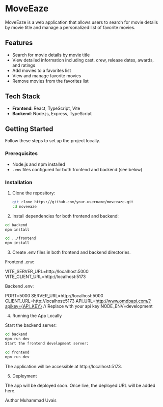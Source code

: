 # MoveEaze

MoveEaze is a web application that allows users to search for movie details by movie title and manage a personalized list of favorite movies.

## Features

- Search for movie details by movie title
- View detailed information including cast, crew, release dates, awards, and ratings
- Add movies to a favorites list
- View and manage favorite movies
- Remove movies from the favorites list

## Tech Stack

- **Frontend**: React, TypeScript, Vite
- **Backend**: Node.js, Express, TypeScript

## Getting Started

Follow these steps to set up the project locally.

### Prerequisites

- Node.js and npm installed
- `.env` files configured for both frontend and backend (see below)

### Installation

1. Clone the repository:

   ```bash
   git clone https://github.com/your-username/moveeaze.git
   cd moveeaze
   ```

2. Install dependencies for both frontend and backend:

  ```bash
  cd backend
  npm install

  cd ../frontend
  npm install
  ```

3. Create .env files in both frontend and backend directories.

  Frontend .env:

  VITE_SERVER_URL=http://localhost:5000
  VITE_CLIENT_URL=http://localhost:5173

  Backend .env:

  PORT=5000
  SERVER_URL=http://localhost:5000
  CLIENT_URL=http://localhost:5173
  API_URL=http://www.omdbapi.com/?apikey={API_KEY} // Replace with your api key
  NODE_ENV=development

4. Running the App Locally

Start the backend server:

  ```bash
  cd backend
  npm run dev
  Start the frontend development server:
  ```
  ```bash
  cd frontend
  npm run dev
  ```

The application will be accessible at http://localhost:5173.

5. Deployment

The app will be deployed soon. Once live, the deployed URL will be added here.

Author
Muhammad Uvais